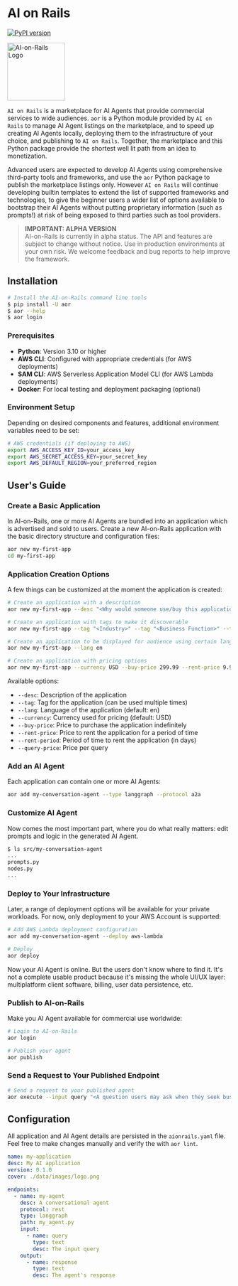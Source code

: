 # AI on Rails

[![PyPI version](https://img.shields.io/pypi/v/aor.svg)](https://pypi.org/project/aor/)

<img src="data/images/logo.png" alt="AI-on-Rails Logo" width="130"/>

`AI on Rails` is a marketplace for AI Agents that provide commercial services to wide audiences.
`aor` is a Python module provided by `AI on Rails` to manage AI Agent listings on the marketplace,
and to speed up creating AI Agents locally, deploying them to the infrastructure of your choice,
and publishing to `AI on Rails`.
Together, the marketplace and this Python package provide the shortest well lit path from an idea to monetization.

Advanced users are expected to develop AI Agents using comprehensive third-party tools and
frameworks, and use the `aor` Python package to publish the marketplace listings only.
However `AI on Rails` will continue developing builtin templates to extend the list of
supported frameworks and technologies, to give the beginner users a wider list of options available
to bootstrap their AI Agents without putting proprietary information (such as prompts!)
at risk of being exposed to third parties such as tool providers.

> **IMPORTANT: ALPHA VERSION**  
> AI-on-Rails is currently in alpha status. The API and features are subject to change without notice. Use in production environments at your own risk. We welcome feedback and bug reports to help improve the framework.

## Installation

```bash
# Install the AI-on-Rails command line tools
$ pip install -U aor
$ aor --help
$ aor login
```

### Prerequisites

- **Python**: Version 3.10 or higher
- **AWS CLI**: Configured with appropriate credentials (for AWS deployments)
- **SAM CLI**: AWS Serverless Application Model CLI (for AWS Lambda deployments)
- **Docker**: For local testing and deployment packaging (optional)

### Environment Setup

Depending on desired components and features, additional environment variables need to be set:

```bash
# AWS credentials (if deploying to AWS)
export AWS_ACCESS_KEY_ID=your_access_key
export AWS_SECRET_ACCESS_KEY=your_secret_key
export AWS_DEFAULT_REGION=your_preferred_region
```

## User's Guide

### Create a Basic Application

In AI-on-Rails, one or more AI Agents are bundled into an application which is advertised and sold to users.
Create a new AI-on-Rails application with the basic directory structure and configuration files:

```bash
aor new my-first-app
cd my-first-app
```

### Application Creation Options

A few things can be customized at the moment the application is created:

```bash
# Create an application with a description
aor new my-first-app --desc "<Why would someone use/buy this application?>"

# Create an application with tags to make it discoverable
aor new my-first-app --tag "<Industry>" --tag "<Business Function>" --tag "<Audience>"

# Create an application to be displayed for audience using certain language
aor new my-first-app --lang en

# Create an application with pricing options
aor new my-first-app --currency USD --buy-price 299.99 --rent-price 9.99 --rent-period 7 --query-price 0.09
```

Available options:
- `--desc`: Description of the application
- `--tag`: Tag for the application (can be used multiple times)
- `--lang`: Language of the application (default: en)
- `--currency`: Currency used for pricing (default: USD)
- `--buy-price`: Price to purchase the application indefinitely
- `--rent-price`: Price to rent the application for a period of time
- `--rent-period`: Period of time to rent the application (in days)
- `--query-price`: Price per query

### Add an AI Agent

Each application can contain one or more AI Agents:

```bash
aor add my-conversation-agent --type langgraph --protocol a2a
```

### Customize AI Agent

Now comes the most important part, where you do what really matters:
edit prompts and logic in the generated AI Agent.

```bash
$ ls src/my-conversation-agent
...
prompts.py
nodes.py
...
```

### Deploy to Your Infrastructure

Later, a range of deployment options will be available for your private workloads.
For now, only deployment to your AWS Account is supported:

```bash
# Add AWS Lambda deployment configuration
aor add my-conversation-agent --deploy aws-lambda

# Deploy
aor deploy
```

Now your AI Agent is online.
But the users don't know where to find it.
It's not a complete usable product because it's missing the whole UI/UX layer:
multiplatform client software, billing, user data persistence, etc.

### Publish to AI-on-Rails

Make you AI Agent available for commercial use worldwide:

```bash
# Login to AI-on-Rails
aor login

# Publish your agent
aor publish
```

### Send a Request to Your Published Endpoint

```bash
# Send a request to your published agent
aor execute --input query "<A question users may ask when they seek business expertise on the topic you master>"
```

## Configuration

All application and AI Agent details are persisted in the ``aionrails.yaml`` file.
Feel free to make changes manually and verify the with ``aor lint``.

```yaml
name: my-application
desc: My AI application
version: 0.1.0
cover: ./data/images/logo.png

endpoints:
  - name: my-agent
    desc: A conversational agent
    protocol: rest
    type: langgraph
    path: my_agent.py
    input:
      - name: query
        type: text
        desc: The input query
    output:
      - name: response
        type: text
        desc: The agent's response
```

